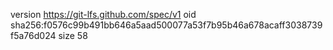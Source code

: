 version https://git-lfs.github.com/spec/v1
oid sha256:f0576c99b491bb646a5aad500077a53f7b95b46a678acaff3038739f5a76d024
size 58
